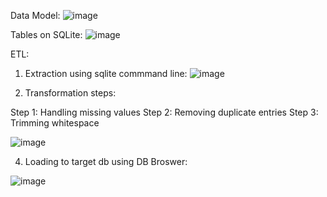 Data Model:
![image](https://github.com/user-attachments/assets/0a5dca6d-c9a2-40b0-9ccc-85679230c833)

Tables on SQLite:
![image](https://github.com/user-attachments/assets/10cbfbf6-0a28-41b6-a3d6-7c33ddd291c2)

ETL:
1. Extraction using sqlite commmand line:
![image](https://github.com/user-attachments/assets/ad1cf1ba-dbfe-4151-82b0-0e205f38c69d)

2. Transformation steps:
   
Step 1: Handling missing values
Step 2: Removing duplicate entries 
Step 3: Trimming whitespace

![image](https://github.com/user-attachments/assets/b9caaaba-e355-4156-87c9-b44a60389939)

4. Loading to target db using DB Broswer:
   
![image](https://github.com/user-attachments/assets/8e90c2de-0d1b-4161-8209-685d657dae04)

